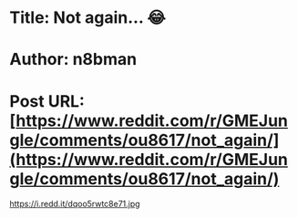 # Title: Not again… 😂
# Author: n8bman
# Post URL: [https://www.reddit.com/r/GMEJungle/comments/ou8617/not_again/](https://www.reddit.com/r/GMEJungle/comments/ou8617/not_again/)


https://i.redd.it/dqoo5rwtc8e71.jpg